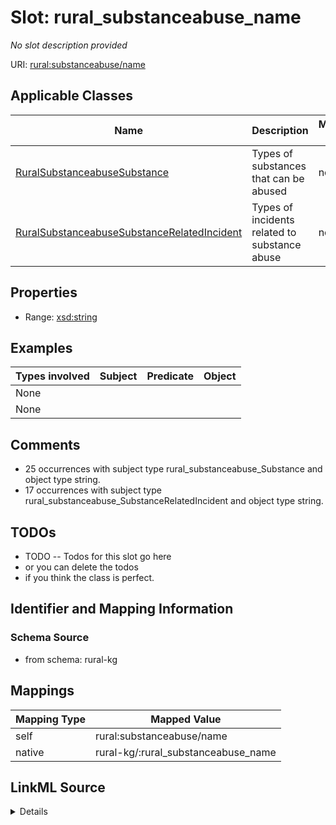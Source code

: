 

# Slot: rural_substanceabuse_name


_No slot description provided_





URI: [rural:substanceabuse/name](http://sail.ua.edu/ruralkg/substanceabuse/name)



<!-- no inheritance hierarchy -->





## Applicable Classes

| Name | Description | Modifies Slot |
| --- | --- | --- |
| [RuralSubstanceabuseSubstance](../classes/RuralSubstanceabuseSubstance.md) | Types of substances that can be abused |  no  |
| [RuralSubstanceabuseSubstanceRelatedIncident](../classes/RuralSubstanceabuseSubstanceRelatedIncident.md) | Types of incidents related to substance abuse |  no  |







## Properties

* Range: [xsd:string](http://www.w3.org/2001/XMLSchema#string)






## Examples

| Types involved | Subject | Predicate | Object |
| --- | --- | --- | --- |
| None |  |  |  |
| None |  |  |  |


## Comments

* 25 occurrences with subject type rural_substanceabuse_Substance and object type string.
* 17 occurrences with subject type rural_substanceabuse_SubstanceRelatedIncident and object type string.

## TODOs

* TODO -- Todos for this slot go here
* or you can delete the todos
* if you think the class is perfect.

## Identifier and Mapping Information







### Schema Source


* from schema: rural-kg




## Mappings

| Mapping Type | Mapped Value |
| ---  | ---  |
| self | rural:substanceabuse/name |
| native | rural-kg/:rural_substanceabuse_name |




## LinkML Source

<details>
```yaml
name: rural_substanceabuse_name
description: No slot description provided
todos:
- TODO -- Todos for this slot go here
- or you can delete the todos
- if you think the class is perfect.
comments:
- 25 occurrences with subject type rural_substanceabuse_Substance and object type
  string.
- 17 occurrences with subject type rural_substanceabuse_SubstanceRelatedIncident and
  object type string.
examples:
- value: rural:substanceabuse/Substance_16 rural:substanceabuse/name pcp
- value: rural:substanceabuse/SIT_13 rural:substanceabuse/name On Parole
from_schema: rural-kg
rank: 1000
slot_uri: rural:substanceabuse/name
alias: rural_substanceabuse_name
domain_of:
- rural_substanceabuse_Substance
- rural_substanceabuse_SubstanceRelatedIncident
range: string

```
</details>